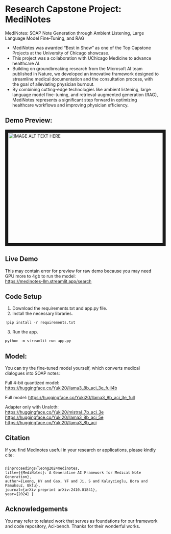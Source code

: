 # Research Capstone Project: MediNotes
MediNotes: SOAP Note Generation through Ambient Listening, Large Language Model Fine-Tuning, and RAG
- MediNotes was awarded “Best in Show” as one of the Top Capstone Projects at the University of Chicago showcase.
- This project was a collaboration with UChicago Medicine to advance healthcare AI.
- Building on groundbreaking research from the Microsoft AI team published in Nature, we developed an innovative framework designed to streamline medical documentation and the consultation process, with the goal of alleviating physician burnout.
- By combining cutting-edge technologies like ambient listening, large language model fine-tuning, and retrieval-augmented generation (RAG), MediNotes represents a significant step forward in optimizing healthcare workflows and improving physician efficiency.

## Demo Preview: 
<a href="http://www.youtube.com/watch?feature=player_embedded&v=QmWfvFdQc08
" target="_blank"><img src="http://img.youtube.com/vi/QmWfvFdQc08/0.jpg" 
alt="IMAGE ALT TEXT HERE" width="640" height="360" border="10" /></a>

## Live Demo
This may contain error for preview for raw demo because you may need GPU more to 4gb to run the model: <br>
https://medinotes-llm.streamlit.app/search

## Code Setup 
1. Download the requirements.txt and app.py file.
2. Install the necessary libraries.

```python
!pip install -r requirements.txt  
```

3. Run the app.

```python 
python -m streamlit run app.py
```
 
## Model:
You can try the fine-tuned model yourself, which converts medical dialogues into SOAP notes:

Full 4-bit quantized model:
https://huggingface.co/Yuki20/llama3_8b_aci_3e_full4b

Full model:
https://huggingface.co/Yuki20/llama3_8b_aci_3e_full

Adapter only with Unsloth:  <br>
https://huggingface.co/Yuki20/mistral_7b_aci_3e  <br>
https://huggingface.co/Yuki20/llama3_8b_aci_5e  <br>
https://huggingface.co/Yuki20/llama3_8b_aci  <br>

## Citation
If you find Medinotes useful in your research or applications, please kindly cite:
```

@inproceedings{leong2024medinotes, 
title={{MediNotes}: A Generative AI Framework for Medical Note Generation}, 
author={Leong, HY and Gao, YF and Ji, S and Kalaycioglu, Bora and Pamuksuz, Uktu}, 
journal={arXiv preprint arXiv:2410.01841}, 
year={2024} }
```

## Acknowledgements
You may refer to related work that serves as foundations for our framework and code repository, Aci-bench. Thanks for their wonderful works.
